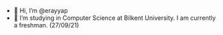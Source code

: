 - 👋 Hi, I’m @erayyap
- 🌱 I’m studying in Computer Science at Bilkent University. I am currently a freshman. (27/09/21)

<!---
erayyap/erayyap is a ✨ special ✨ repository because its `README.md` (this file) appears on your GitHub profile.
You can click the Preview link to take a look at your changes.
--->
